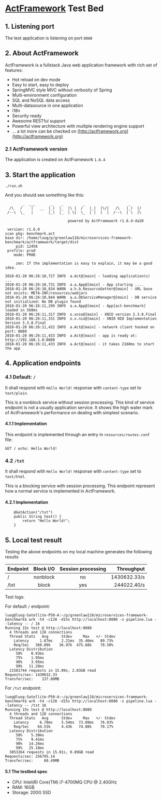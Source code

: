 # [ActFramework](http://actframework.org) Test Bed

## 1. Listening port

The test application is listening on port `8080`

## 2. About ActFramework

ActFramework is a fullstack Java web application framework with rich set of features:

* Hot reload on dev mode
* Easy to start, easy to deploy
* SpringMVC style MVC without verbosity of Spring
* Multi-environment configuration
* SQL and NoSQL data access
* Multi-datasource in one application
* i18n
* Security ready
* Awesome RESTful support
* Powerful view architecture with multiple rendering engine support
* ... a lot more can be checked on [http://actframework.org](http://actframework.org)

### 2.1 ActFramework version

The application is created on ActFramework `1.6.4`

## 3. Start the application

```
./run.sh
```


And you should see something like this:

```
        _  ___       _    _         _                    _      
  /\   /    |   __  |_)  |_  |\ |  /   |_|  |\/|   /\   |_)  |/ 
 /--\  \_   |       |_)  |_  | \|  \_  | |  |  |  /--\  | \  |\ 
                                                                
                             powered by ActFramework r1.6.4-da20

 version: r1.6.0
scan pkg: benchmark.act
base dir: /home/luog/p/greenlaw110/microservices-framework-benchmark/actframework/target/dist
     pid: 12458
 profile: prod
    mode: PROD

     zen: If the implementation is easy to explain, it may be a good idea.

2018-01-20 06:26:10,727 INFO  a.Act@[main] - loading application(s) ...
2018-01-20 06:26:10,731 INFO  a.a.App@[main] - App starting ....
2018-01-20 06:26:10,834 WARN  a.h.b.ResourceGetter@[main] - URL base not exists: META-INF/resources/webjars
2018-01-20 06:26:10,844 WARN  a.a.DbServiceManager@[main] - DB service not initialized: No DB plugin found
2018-01-20 06:26:11,299 INFO  a.a.App@[main] - App[act-benchmark] loaded in 568ms
2018-01-20 06:26:11,317 INFO  o.xnio@[main] - XNIO version 3.3.8.Final
2018-01-20 06:26:11,331 INFO  o.x.nio@[main] - XNIO NIO Implementation Version 3.3.8.Final
2018-01-20 06:26:11,432 INFO  a.Act@[main] - network client hooked on port: 8080
2018-01-20 06:26:11,433 INFO  a.Act@[main] - app is ready at: http://192.168.1.8:8080
2018-01-20 06:26:11,433 INFO  a.Act@[main] - it takes 2160ms to start the app
```

## 4. Application endpoints

### 4.1 Default: `/`

It shall respond with `Hello World!` response with `content-type` set to `text/plain`.

This is a nonblock service without session processing. This kind of service endpoint is not a usually application
service. It shows the high water mark of ActFramework's performance on dealing with simplest scenario. 

#### 4.1.1 Implementation

This endpoint is implemented through an entry in `resources/routes.conf` file:

```
GET / echo: Hello World!
```

### 4.2 `/txt`

It shall respond with `Hello World!` response with `content-type` set to `text/html`.

This is a blocking service with session processing. This endpoint represent how a normal service is 
implemented in ActFramework. 

#### 4.2.1 Implementation

```
    @GetAction("/txt")
    public String text() {
        return "Hello World!";
    }
```

## 5. Local test result

Testing the above endpoints on my local machine generates the following results

| Endpoint | Block I/O | Session processing | Throughput   |
| -------- | :-------: | :----------------: | -----------: |
| /      | nonblock  | no                 | 1430632.33/s |
| /txt   | block     | yes                |  244022.40/s |

Test logs:

For default `/` endpoint:

```
luog@luog-Satellite-P50-A:~/p/greenlaw110/microservices-framework-benchmark$ wrk -t4 -c128 -d15s http://localhost:8080 -s pipeline.lua --latency -- / 16
Running 15s test @ http://localhost:8080
  4 threads and 128 connections
  Thread Stats   Avg      Stdev     Max   +/- Stdev
    Latency     1.67ms    2.21ms  35.46ms   89.73%
    Req/Sec   360.09k    36.97k  475.68k    70.50%
  Latency Distribution
     50%    0.93ms
     75%    1.95ms
     90%    3.95ms
     99%   11.28ms
  21581744 requests in 15.09s, 2.03GB read
Requests/sec: 1430632.33
Transfer/sec:    137.80MB
```

For `/txt` endpoint:

```
luog@luog-Satellite-P50-A:~/p/greenlaw110/microservices-framework-benchmark$ wrk -t4 -c128 -d15s http://localhost:8080 -s pipeline.lua --latency -- /txt 16
Running 15s test @ http://localhost:8080
  4 threads and 128 connections
  Thread Stats   Avg      Stdev     Max   +/- Stdev
    Latency     6.78ms    5.54ms  73.09ms   76.03%
    Req/Sec    64.53k     4.43k   74.88k    70.17%
  Latency Distribution
     50%    5.30ms
     75%    9.41ms
     90%   14.26ms
     99%   25.18ms
  3853264 requests in 15.01s, 0.89GB read
Requests/sec: 256795.14
Transfer/sec:     60.49MB
```

#### 5.1 The testbed spec

* CPU: Intel(R) Core(TM) i7-4700MQ CPU @ 2.40GHz
* RAM: 16GB
* Storage: 200G SSD
